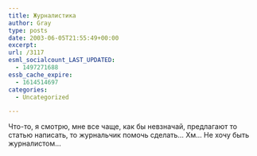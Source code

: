 ```yaml
---
title: Журналистика
author: Gray
type: posts
date: 2003-06-05T21:55:49+00:00
excerpt:
url: /3117
esml_socialcount_LAST_UPDATED:
  - 1497271688
essb_cache_expire:
  - 1614514697
categories:
  - Uncategorized

---
```








Что-то, я смотрю, мне все чаще, как бы невзначай, предлагают то статью написать, то журнальчик помочь сделать&#8230; Хм&#8230; Не хочу быть журналистом&#8230;